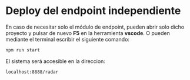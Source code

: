 # Deploy del endpoint independiente

En caso de necesitar solo el módulo de endpoint, pueden abrir solo dicho proyecto y pulsar de nuevo **F5** en la herramienta **vscode**.
O pueden mediante el terminal escribir el siguiente comando:

```bash
npm run start
```
El sistema será accesible en la direccion:

```bash
localhost:8888/radar
```